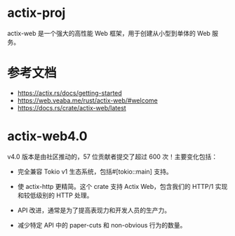 # actix-proj
actix-web 是一个强大的高性能 Web 框架，用于创建从小型到单体的 Web 服务。

# 参考文档
- https://actix.rs/docs/getting-started
- https://web.veaba.me/rust/actix-web/#welcome
- https://docs.rs/crate/actix-web/latest

# actix-web4.0
v4.0 版本是由社区推动的，57 位贡献者提交了超过 600 次！主要变化包括：

- 完全兼容 Tokio v1 生态系统，包括#[tokio::main] 支持。

- 使 actix-http 更精简。这个 crate 支持 Actix Web，包含我们的 HTTP/1 实现和较低级别的 HTTP 处理。

- API 改进，通常是为了提高表现力和开发人员的生产力。

- 减少特定 API 中的 paper-cuts 和 non-obvious 行为的数量。

